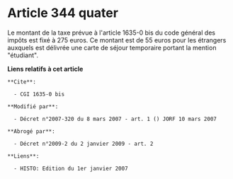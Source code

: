 # Article 344 quater

Le montant de la taxe prévue à l'article 1635-0 bis du code général des impôts est fixé à 275 euros. Ce montant est de 55
euros pour les étrangers auxquels est délivrée une carte de séjour temporaire portant la mention "étudiant".

**Liens relatifs à cet article**

	**Cite**:

	  - CGI 1635-0 bis

	**Modifié par**:

	  - Décret n°2007-320 du 8 mars 2007 - art. 1 () JORF 10 mars 2007

	**Abrogé par**:

	  - Décret n°2009-2 du 2 janvier 2009 - art. 2

	**Liens**:

	  - HISTO: Edition du 1er janvier 2007
